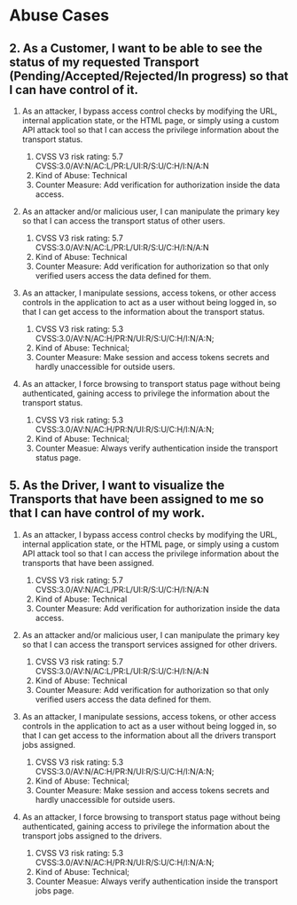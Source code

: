 # Abuse Cases

## 2. As a Customer, I want to be able to see the status of my requested Transport (Pending/Accepted/Rejected/In progress) so that I can have control of it.

1. As an attacker, I bypass access control checks by modifying the URL, internal application state, or the HTML page, or simply using a custom API attack tool so that I can access the privilege information about the transport status.
   1. CVSS V3 risk rating: 5.7 CVSS:3.0/AV:N/AC:L/PR:L/UI:R/S:U/C:H/I:N/A:N
   2. Kind of Abuse: Technical
   3. Counter Measure: Add verification for authorization inside the data access.

2. As an attacker and/or malicious user, I can manipulate the primary key so that I can access the transport status of other users.
   1. CVSS V3 risk rating: 5.7 CVSS:3.0/AV:N/AC:L/PR:L/UI:R/S:U/C:H/I:N/A:N
   2. Kind of Abuse: Technical
   3. Counter Measure: Add verification for authorization so that only verified users access the data defined for them.

3. As an attacker, I manipulate sessions, access tokens, or other access controls in the application to act as a user without being logged in, so that I can get access to the information about the transport status.
   1. CVSS V3 risk rating: 5.3 CVSS:3.0/AV:N/AC:H/PR:N/UI:R/S:U/C:H/I:N/A:N;
   2. Kind of Abuse: Technical;
   3. Counter Measure: Make session and access tokens secrets and hardly unaccessible for outside users.

4. As an attacker, I force browsing to transport status page without being authenticated, gaining access to privilege the information about the transport status.
   1. CVSS V3 risk rating: 5.3 CVSS:3.0/AV:N/AC:H/PR:N/UI:R/S:U/C:H/I:N/A:N;
   2. Kind of Abuse: Technical;
   3. Counter Measue: Always verify authentication inside the transport status page.

## 5. As the Driver, I want to visualize the Transports that have been assigned to me so that I can have control of my work.

1. As an attacker, I bypass access control checks by modifying the URL, internal application state, or the HTML page, or simply using a custom API attack tool so that I can access the privilege information about the transports that have been assigned.
   1. CVSS V3 risk rating: 5.7 CVSS:3.0/AV:N/AC:L/PR:L/UI:R/S:U/C:H/I:N/A:N
   2. Kind of Abuse: Technical
   3. Counter Measure: Add verification for authorization inside the data access.

2. As an attacker and/or malicious user, I can manipulate the primary key so that I can access the transport services assigned for other drivers.
   1. CVSS V3 risk rating: 5.7 CVSS:3.0/AV:N/AC:L/PR:L/UI:R/S:U/C:H/I:N/A:N
   2. Kind of Abuse: Technical
   3. Counter Measure: Add verification for authorization so that only verified users access the data defined for them.

3. As an attacker, I manipulate sessions, access tokens, or other access controls in the application to act as a user without being logged in, so that I can get access to the information about all the drivers transport jobs assigned.
   1. CVSS V3 risk rating: 5.3 CVSS:3.0/AV:N/AC:H/PR:N/UI:R/S:U/C:H/I:N/A:N;
   2. Kind of Abuse: Technical;
   3. Counter Measure: Make session and access tokens secrets and hardly unaccessible for outside users.

4. As an attacker, I force browsing to transport status page without being authenticated, gaining access to privilege the information about the transport jobs assigned to the drivers.
   1. CVSS V3 risk rating: 5.3 CVSS:3.0/AV:N/AC:H/PR:N/UI:R/S:U/C:H/I:N/A:N;
   2. Kind of Abuse: Technical;
   3. Counter Measue: Always verify authentication inside the transport jobs page.
